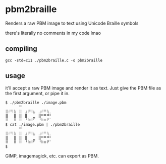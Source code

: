 # pbm2braille
Renders a raw PBM image to text using Unicode Braille symbols

there's literally no comments in my code lmao

## compiling

    gcc -std=c11 ./pbm2braille.c -o pbm2braille

## usage

it'll accept a raw PBM image and render it as text. Just give the PBM file as the first argument, or pipe it in.

    $ ./pbm2braille ./image.pbm
    ⠀⠀⠀⠀⠀⠛⠀⠀⠀⠀⠀⠀⠀⠀⠀⠀⠀
    ⣿⠞⠻⣷⠀⣿⠀⣰⠟⠻⣦⠀⣰⠞⠛⢷⡀
    ⣿⠀⠀⣿⠀⣿⠀⣿⠀⠀⣀⠀⣿⠛⠛⠛⠃
    ⠿⠀⠀⠿⠀⠿⠀⠘⠷⠾⠋⠀⠘⠷⠶⠟⠁
    $ cat ./image.pbm | ./pbm2braille
    ⠀⠀⠀⠀⠀⠛⠀⠀⠀⠀⠀⠀⠀⠀⠀⠀⠀
    ⣿⠞⠻⣷⠀⣿⠀⣰⠟⠻⣦⠀⣰⠞⠛⢷⡀
    ⣿⠀⠀⣿⠀⣿⠀⣿⠀⠀⣀⠀⣿⠛⠛⠛⠃
    ⠿⠀⠀⠿⠀⠿⠀⠘⠷⠾⠋⠀⠘⠷⠶⠟⠁
    $

GIMP, imagemagick, etc. can export as PBM.
